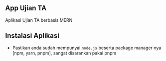 ## App Ujian TA

Aplikasi Ujian TA berbasis MERN

## Instalasi Aplikasi 

- Pastikan anda sudah mempunyai `node.js` beserta package manager nya [npm, yarn, pnpm], sangat disarankan pakai pnpm